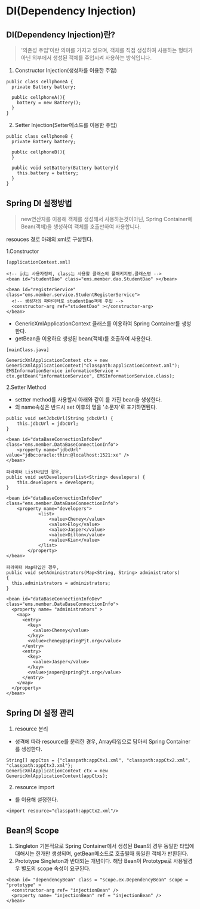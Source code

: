 
# DI(Dependency Injection)

## DI(Dependency Injection)란?
> '의존성 주입'이란 의미를 가지고 있으며, 객체를 직접 생성하여 사용하는 형태가 아닌 외부에서 생성된 객체를 주입시켜 사용하는 방식입니다.

1. Constructor Injection(생성자를 이용한 주입)
```
public class cellphoneA {
  private Battery battery;
  
  public cellphoneA(){
    battery = new Battery();
  }
}
```
2. Setter Injection(Setter메소드를 이용한 주입)
```
public class cellphoneB {
  private Battery battery;
  
  public cellphoneB(){
  }
  
  public void setBattery(Battery battery){
    this.battery = battery;
  }
}
```

## Spring DI 설정방법
> new연산자를 이용해 객체를 생성해서 사용하는것이아닌, Spring Container에 Bean(객체)을 생성하여 객체를 호출만하여 사용합니다.

resouces 경로 아래의 xml로 구성된다.

1.Constructor
```
[applicationContext.xml]

<!-- id는 사용자정의, class는 사용할 클래스의 풀패키지명.클래스명 -->
<bean id="studentDao" class="ems.member.dao.StudentDao" ></bean>

<bean id="registerService" class="ems.member.service.StudentRegisterService">
  <!-- 생성자의 파마미터로 studentDao객체 주입 -->
  <constructor-arg ref="studentDao" ></constructor-arg>
</bean>
```
* GenericXmlApplicationContext 클래스를 이용하여 Spring Container를 생성한다.
* getBean을 이용하요 생성된 bean(객체)를 호출하여 사용한다.
```
[mainClass.java]

GenericXmlApplicationContext ctx = new GenericXmlApplicationContext("classpath:applicationContext.xml");
EMSInformationService informationService = ctx.getBean("informationService", EMSInformationService.class);
```
2.Setter Method
* settter method를 사용할시 아래와 같이 <property/>를 가진 bean을 생성한다.
* <property/>의 name속성은 반드시 set 이후의 명을 '소문자'로 표기하면된다.
```
public void setJdbcUrl(String jdbcUrl) {
	this.jdbcUrl = jdbcUrl;
}
    
<bean id="dataBaseConnectionInfoDev" class="ems.member.DataBaseConnectionInfo">
	<property name="jdbcUrl" value="jdbc:oracle:thin:@localhost:1521:xe" />
</bean>  
```  
```
파라미터 List타입인 경우,
public void setDevelopers(List<String> developers) {
	this.developers = developers;
}
    
<bean id="dataBaseConnectionInfoDev" class="ems.member.DataBaseConnectionInfo">
	<property name="developers">
			<list>
				<value>Cheney</value>
				<value>Eloy</value>
				<value>Jasper</value>
				<value>Dillon</value>
				<value>Kian</value>
			</list>
		</property>
</bean>  
```  
```
파라미터 Map타입인 경우,
public void setAdministrators(Map<String, String> administrators) 
{ 
  this.administrators = administrators; 
}
    
<bean id="dataBaseConnectionInfoDev" class="ems.member.DataBaseConnectionInfo">
  <property name= "administrators" >
    <map>
      <entry>
        <key>
          <value>Cheney</value>
        </key>
        <value>cheney@springPjt.org</value> 
      </entry>
      <entry>
        <key>
          <value>Jasper</value>
        </key>
        <value>jasper@springPjt.org</value>
      </entry>
    </map>
  </property>
</bean>  
```  

## Spring DI 설정 관리
1. resource 분리
* 성격에 따라 resource를 분리한 경우, Array타입으로 담아서 Spring Container를 생성한다.
```
String[] appCtxs = {"classpath:appCtx1.xml", "classpath:appCtx2.xml", "classpath:appCtx3.xml"};
GenericXmlApplicationContext ctx = new GenericXmlApplicationContext(appCtxs);
```
2. resource import
* <import/>를 이용해 설정한다.
```
<import resource="classpath:appCtx2.xml"/>
```
## Bean의 Scope
1. Singleton
기본적으로  Spring Container에서 생성된 Bean의 경우 동일한 타입에 대해서는  한개만 생성되며, getBean메소드로 호출될때 동일한 객체가 반환된다.
2. Prototype
Singleton과 반대되는 개념이다. 해당 Bean이 Prototype로 사용될경우 별도의 scope 속성이 요구된다.
```
<bean id= "dependencyBean" class = "scope.ex.DependencyBean" scope = "prototype" > 
  <constructor-arg ref= "injectionBean" /> 
  <property name= "injectionBean" ref = "injectionBean" />
</bean>
```
